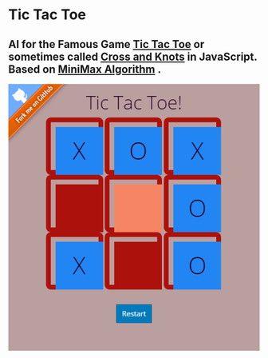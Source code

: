 # Tic Tac Toe

AI for the Famous Game [Tic Tac Toe](https://shubham9411.github.io/tic-tac-toe) or sometimes called [Cross and Knots](https://shubham9411.github.io/tic-tac-toe) in JavaScript. 
Based on [MiniMax Algorithm](http://en.wikipedia.org/wiki/Minimax) .
---
![Screenshot](/Screenshot.png)
